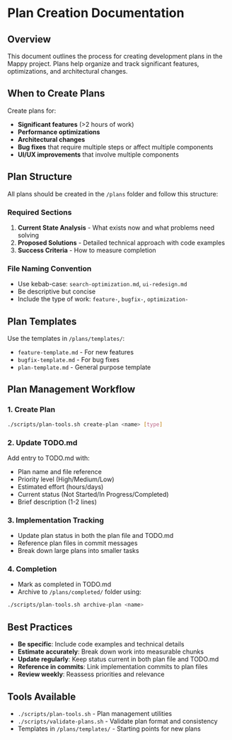 # Plan Creation Documentation

## Overview
This document outlines the process for creating development plans in the Mappy project. Plans help organize and track significant features, optimizations, and architectural changes.

## When to Create Plans
Create plans for:
- **Significant features** (>2 hours of work)
- **Performance optimizations** 
- **Architectural changes**
- **Bug fixes** that require multiple steps or affect multiple components
- **UI/UX improvements** that involve multiple components

## Plan Structure
All plans should be created in the `/plans` folder and follow this structure:

### Required Sections
1. **Current State Analysis** - What exists now and what problems need solving
2. **Proposed Solutions** - Detailed technical approach with code examples
3. **Success Criteria** - How to measure completion

### File Naming Convention
- Use kebab-case: `search-optimization.md`, `ui-redesign.md`
- Be descriptive but concise
- Include the type of work: `feature-`, `bugfix-`, `optimization-`

## Plan Templates
Use the templates in `/plans/templates/`:
- `feature-template.md` - For new features
- `bugfix-template.md` - For bug fixes
- `plan-template.md` - General purpose template

## Plan Management Workflow

### 1. Create Plan
```bash
./scripts/plan-tools.sh create-plan <name> [type]
```

### 2. Update TODO.md
Add entry to TODO.md with:
- Plan name and file reference
- Priority level (High/Medium/Low)
- Estimated effort (hours/days)
- Current status (Not Started/In Progress/Completed)
- Brief description (1-2 lines)

### 3. Implementation Tracking
- Update plan status in both the plan file and TODO.md
- Reference plan files in commit messages
- Break down large plans into smaller tasks

### 4. Completion
- Mark as completed in TODO.md
- Archive to `/plans/completed/` folder using:
```bash
./scripts/plan-tools.sh archive-plan <name>
```

## Best Practices
- **Be specific**: Include code examples and technical details
- **Estimate accurately**: Break down work into measurable chunks
- **Update regularly**: Keep status current in both plan file and TODO.md
- **Reference in commits**: Link implementation commits to plan files
- **Review weekly**: Reassess priorities and relevance

## Tools Available
- `./scripts/plan-tools.sh` - Plan management utilities
- `./scripts/validate-plans.sh` - Validate plan format and consistency
- Templates in `/plans/templates/` - Starting points for new plans